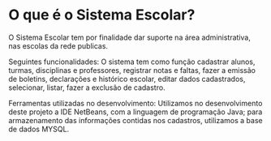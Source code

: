 # O que é o Sistema Escolar? 
O Sistema Escolar tem por finalidade dar suporte na área administrativa,
nas escolas da rede publicas. 

Seguintes funcionalidades:
O sistema tem como função cadastrar alunos, turmas, disciplinas e professores, 
registrar notas e faltas, fazer a emissão de boletins, declarações e histórico escolar, 
editar dados cadastrados, selecionar, listar, fazer a exclusão de cadastro. 

Ferramentas utilizadas no desenvolvimento:
Utilizamos no desenvolvimento deste projeto a IDE NetBeans, com a linguagem de programação Java; 
para armazenamento das informações contidas nos cadastros, utilizamos a base de dados MYSQL.
